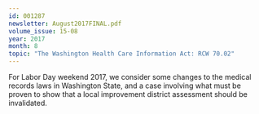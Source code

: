 ```yaml
---
id: 001287
newsletter: August2017FINAL.pdf
volume_issue: 15-08
year: 2017
month: 8
topic: "The Washington Health Care Information Act: RCW 70.02"
---
```


For Labor Day weekend 2017, we consider some changes to the medical records laws in Washington State, and a case involving what must be proven to show that a local improvement district assessment should be invalidated.